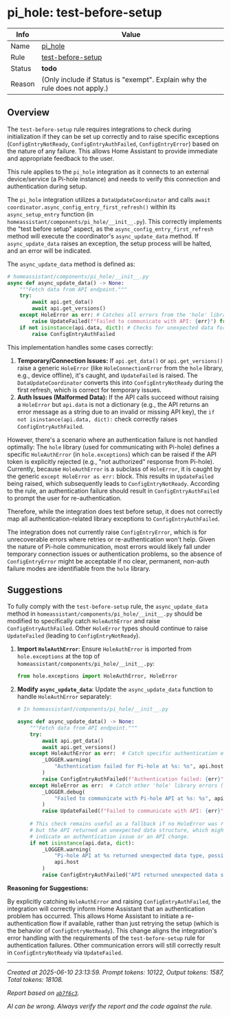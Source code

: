 # pi_hole: test-before-setup

| Info   | Value                                                                    |
|--------|--------------------------------------------------------------------------|
| Name   | [pi_hole](https://www.home-assistant.io/integrations/pi_hole/) |
| Rule   | [test-before-setup](https://developers.home-assistant.io/docs/core/integration-quality-scale/rules/test-before-setup)                                                     |
| Status | **todo**                                       |
| Reason | (Only include if Status is "exempt". Explain why the rule does not apply.) |

## Overview

The `test-before-setup` rule requires integrations to check during initialization if they can be set up correctly and to raise specific exceptions (`ConfigEntryNotReady`, `ConfigEntryAuthFailed`, `ConfigEntryError`) based on the nature of any failure. This allows Home Assistant to provide immediate and appropriate feedback to the user.

This rule applies to the `pi_hole` integration as it connects to an external device/service (a Pi-hole instance) and needs to verify this connection and authentication during setup.

The `pi_hole` integration utilizes a `DataUpdateCoordinator` and calls `await coordinator.async_config_entry_first_refresh()` within its `async_setup_entry` function (in `homeassistant/components/pi_hole/__init__.py`). This correctly implements the "test before setup" aspect, as the `async_config_entry_first_refresh` method will execute the coordinator's `async_update_data` method. If `async_update_data` raises an exception, the setup process will be halted, and an error will be indicated.

The `async_update_data` method is defined as:
```python
# homeassistant/components/pi_hole/__init__.py
async def async_update_data() -> None:
    """Fetch data from API endpoint."""
    try:
        await api.get_data()
        await api.get_versions()
    except HoleError as err: # Catches all errors from the 'hole' library
        raise UpdateFailed(f"Failed to communicate with API: {err}") from err
    if not isinstance(api.data, dict): # Checks for unexpected data format post-API call
        raise ConfigEntryAuthFailed
```

This implementation handles some cases correctly:
1.  **Temporary/Connection Issues:** If `api.get_data()` or `api.get_versions()` raise a generic `HoleError` (like `HoleConnectionError` from the `hole` library, e.g., device offline), it's caught, and `UpdateFailed` is raised. The `DataUpdateCoordinator` converts this into `ConfigEntryNotReady` during the first refresh, which is correct for temporary issues.
2.  **Auth Issues (Malformed Data):** If the API calls succeed without raising a `HoleError` but `api.data` is not a dictionary (e.g., the API returns an error message as a string due to an invalid or missing API key), the `if not isinstance(api.data, dict):` check correctly raises `ConfigEntryAuthFailed`.

However, there's a scenario where an authentication failure is not handled optimally:
The `hole` library (used for communicating with Pi-hole) defines a specific `HoleAuthError` (in `hole.exceptions`) which can be raised if the API token is explicitly rejected (e.g., "not authorized" response from Pi-hole).
Currently, because `HoleAuthError` is a subclass of `HoleError`, it is caught by the generic `except HoleError as err:` block. This results in `UpdateFailed` being raised, which subsequently leads to `ConfigEntryNotReady`. According to the rule, an authentication failure should result in `ConfigEntryAuthFailed` to prompt the user for re-authentication.

Therefore, while the integration does test before setup, it does not correctly map all authentication-related library exceptions to `ConfigEntryAuthFailed`.

The integration does not currently raise `ConfigEntryError`, which is for unrecoverable errors where retries or re-authentication won't help. Given the nature of Pi-hole communication, most errors would likely fall under temporary connection issues or authentication problems, so the absence of `ConfigEntryError` might be acceptable if no clear, permanent, non-auth failure modes are identifiable from the `hole` library.

## Suggestions

To fully comply with the `test-before-setup` rule, the `async_update_data` method in `homeassistant/components/pi_hole/__init__.py` should be modified to specifically catch `HoleAuthError` and raise `ConfigEntryAuthFailed`. Other `HoleError` types should continue to raise `UpdateFailed` (leading to `ConfigEntryNotReady`).

1.  **Import `HoleAuthError`**:
    Ensure `HoleAuthError` is imported from `hole.exceptions` at the top of `homeassistant/components/pi_hole/__init__.py`:
    ```python
    from hole.exceptions import HoleAuthError, HoleError
    ```

2.  **Modify `async_update_data`**:
    Update the `async_update_data` function to handle `HoleAuthError` separately:
    ```python
    # In homeassistant/components/pi_hole/__init__.py

    async def async_update_data() -> None:
        """Fetch data from API endpoint."""
        try:
            await api.get_data()
            await api.get_versions()
        except HoleAuthError as err:  # Catch specific authentication errors first
            _LOGGER.warning(
                "Authentication failed for Pi-hole at %s: %s", api.host, err
            )
            raise ConfigEntryAuthFailed(f"Authentication failed: {err}") from err
        except HoleError as err:  # Catch other 'hole' library errors (connection, response, etc.)
            _LOGGER.debug(
                "Failed to communicate with Pi-hole API at %s: %s", api.host, err
            )
            raise UpdateFailed(f"Failed to communicate with API: {err}") from err
        
        # This check remains useful as a fallback if no HoleError was raised,
        # but the API returned an unexpected data structure, which might also
        # indicate an authentication issue or an API change.
        if not isinstance(api.data, dict):
            _LOGGER.warning(
                "Pi-hole API at %s returned unexpected data type, possibly due to an authentication issue or API change.",
                api.host
            )
            raise ConfigEntryAuthFailed("API returned unexpected data structure")
    ```

**Reasoning for Suggestions:**

By explicitly catching `HoleAuthError` and raising `ConfigEntryAuthFailed`, the integration will correctly inform Home Assistant that an authentication problem has occurred. This allows Home Assistant to initiate a re-authentication flow if available, rather than just retrying the setup (which is the behavior of `ConfigEntryNotReady`). This change aligns the integration's error handling with the requirements of the `test-before-setup` rule for authentication failures. Other communication errors will still correctly result in `ConfigEntryNotReady` via `UpdateFailed`.

---

_Created at 2025-06-10 23:13:59. Prompt tokens: 10122, Output tokens: 1587, Total tokens: 18108._

_Report based on [`ab7f6c3`](https://github.com/home-assistant/core/tree/ab7f6c35287f43fe1207b3de4581b3bfabd49399)._

_AI can be wrong. Always verify the report and the code against the rule._
